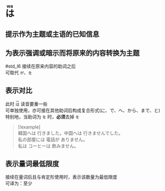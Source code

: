 # <ruby>は<rt>wa</rt></ruby>  

## 提示作为主题或主语的已知信息  

## 为表示强调或暗示而将原来的内容转换为主题  

 #std_l6
接续在原来内容的助词之后  
可取代 `が`、`を`  

## 表示对比  

此时 <code><ruby>は<rt>wa</rt></ruby></code> 读音要重一些  
可单独使用，亦可接在其他助词后构成复合形式(に、で、へ、から、まで、と)  
特别地，当助词为 `を` 时，**必须**去掉 `を`  

> [!example]  
> 韓国へは 行きました。中国へは 行きませんでした。  
> 私の部屋には 電話が ありません。  
> 私は コーヒーは 飲みません。  

## 表示量词最低限度  

接续在量词后且与肯定形使用时，表示该数量为最低限度  
可译为：至少  
